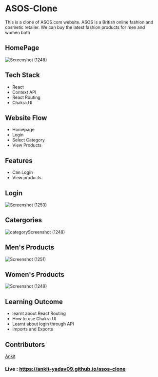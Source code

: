 # ASOS-Clone
This is a clone of ASOS.com website. 
ASOS is a British online fashion and cosmetic retailer. We can buy the latest fashion products for men and women both

## HomePage 
![Screenshot (1248)](https://user-images.githubusercontent.com/101567851/191052959-912a682e-2d76-4354-88ef-578ac181a15d.png)

## Tech Stack
* React
* Context API
* React Routing
* Chakra UI

## Website Flow
* Homepage
* Login
* Select Category
* View Products

## Features
* Can Login
* View products

## Login
![Screenshot (1253)](https://user-images.githubusercontent.com/101567851/191055377-723efc61-c03d-4bd7-a0a1-81b3c746e4f1.png)

## Catergories
![categoryScreenshot (1248)](https://user-images.githubusercontent.com/101567851/191055727-7558a44c-9616-4b4f-88c9-d11b180b9c19.png)

## Men's Products
![Screenshot (1251)](https://user-images.githubusercontent.com/101567851/191055954-e4e05ca6-4dbc-49c6-848c-e07e817c55f2.png)

## Women's Products
![Screenshot (1249)](https://user-images.githubusercontent.com/101567851/191056066-5b30b237-3b57-4d6c-8752-98b695ea18af.png)

## Learning Outcome
* learnt about React Routing
* How to use Chakra UI
* Learnt about login through API
* Imports and Exports

## Contributors
 [Ankit](https://github.com/Ankit-yadav09)

### Live : https://ankit-yadav09.github.io/asos-clone

